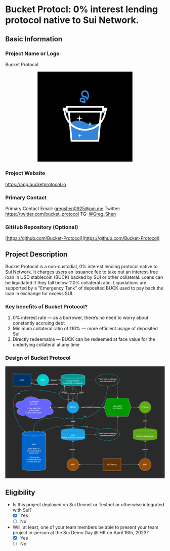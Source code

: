 # Bucket Protocl: 0% interest lending protocol native to Sui Network.

## Basic Information

### Project Name or Logo

Bucket Protocol

<p align="center">
    <img src="../assets/BucketProtocol.png" alt="BucketProtocolLogo" width="300">
</p>

### Project Website

https://app.bucketprotocol.io

### Primary Contact

Primary Contact
Email: gregshen0925@pm.me
Twitter: https://twitter.com/bucket_protocol
TG: [@Greg_Shen](https://t.me/gregshen0925)

### GitHub Repository (Optional)

[https://github.com/Bucket-Protocol](https://github.com/Bucket-Protocol)

## Project Description

Bucket Protocol is a non-custodial, 0% interest lending protocol native to Sui Network.
It charges users an issuance fee to take out an interest-free loan in USD stablecoin (BUCK) backed by SUI or other collateral. Loans can be liquidated if they fall below 110% collateral ratio. Liquidations are supported by a "Emergency Tank" of deposited BUCK used to pay back the loan in exchange for excess SUI.

### Key benefits of Bucket Protocol?

1. 0% interest rate — as a borrower, there’s no need to worry about constantly accruing debt
2. Minimum collateral ratio of 110% — more efficient usage of deposited Sui
3. Directly redeemable — BUCK can be redeemed at face value for the underlying collateral at any time

### Design of Bucket Protocol

<p align="center">
    <img src="../assets/bucket-protocol.png" alt="Bucket Mechanics" width="800">
</p>

## Eligibility

- Is this project deployed on Sui Devnet or Testnet or otherwise integrated with Sui?
  - [x] Yes
  - [ ] No
- Will, at least, one of your team members be able to present your team project in-person at the Sui Demo Day @ HK on April 16th, 2023?
  - [x] Yes
  - [ ] No
